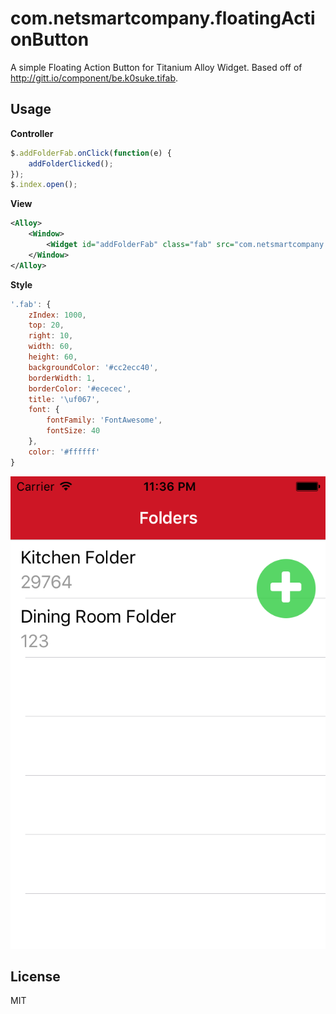 # com.netsmartcompany.floatingActionButton

A simple Floating Action Button for Titanium Alloy Widget. 
Based off of http://gitt.io/component/be.k0suke.tifab.

## Usage

**Controller**

```javascript
$.addFolderFab.onClick(function(e) {
	addFolderClicked();
});
$.index.open();
```

**View**

```xml
<Alloy>
	<Window>
		<Widget id="addFolderFab" class="fab" src="com.netsmartcompany.floatingActionButton" />
	</Window>
</Alloy>
```

**Style**

```javascript
'.fab': {
    zIndex: 1000,
    top: 20,
    right: 10,
    width: 60,
    height: 60,
    backgroundColor: '#cc2ecc40',
    borderWidth: 1,
    borderColor: '#ececec',
    title: '\uf067',
    font: {
        fontFamily: 'FontAwesome',
        fontSize: 40
    },
    color: '#ffffff'
}
```

![iOS](ios.png)
## License

MIT